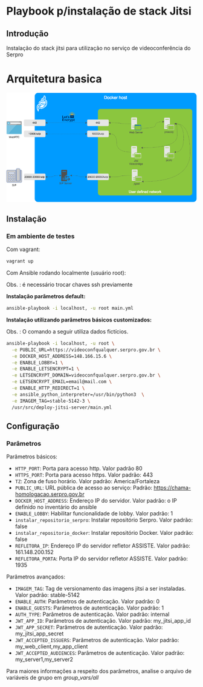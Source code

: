 # Playbook p/instalação de stack Jitsi

## Introdução

Instalação do stack jitsi para utilização no serviço de videoconferência do Serpro

# Arquitetura basica

![](docker-jitsi-meet.png)

## Instalação

### Em ambiente de testes

Com vagrant:

```sh
vagrant up
```

Com Ansible rodando localmente (usuário root):

Obs. : é necessário trocar chaves ssh previamente

**Instalação parâmetros default:**
```sh
ansible-playbook -i localhost, -u root main.yml
```

**Instalação utilizando parâmetros básicos customizados:**

Obs. : O comando a seguir utiliza dados fictícios.
```sh
ansible-playbook -i localhost, -u root \
  -e PUBLIC_URL=https://videoconfqualquer.serpro.gov.br \
  -e DOCKER_HOST_ADDRESS=148.166.15.6 \
  -e ENABLE_LOBBY=1 \
  -e ENABLE_LETSENCRYPT=1 \
  -e LETSENCRYPT_DOMAIN=videoconfqualquer.serpro.gov.br \
  -e LETSENCRYPT_EMAIL=email@mail.com \
  -e ENABLE_HTTP_REDIRECT=1 \
  -e ansible_python_interpreter=/usr/bin/python3  \
  -e IMAGEM_TAG=stable-5142-3 \
  /usr/src/deploy-jitsi-server/main.yml
```

## Configuração

### Parâmetros

Parâmetros básicos:

* `HTTP_PORT`: Porta para acesso http. Valor padrão 80
* `HTTPS_PORT`: Porta para acesso https. Valor padrão: 443
* `TZ`: Zona de fuso horário. Valor padrão: America/Fortaleza
* `PUBLIC_URL`: URL pública de acesso ao serviço: Padrão: https://chama-homologacao.serpro.gov.br
* `DOCKER_HOST_ADDRESS`: Endereço IP do servidor. Valor padrão: o IP definido no inventário do ansible
* `ENABLE_LOBBY`: Habilitar funcionalidade de lobby. Valor padrão: 1
* `instalar_repositorio_serpro`: Instalar repositório Serpro. Valor padrão: false
* `instalar_repositorio_docker`: Instalar repositório Docker. Valor padrão: false
* `REFLETORA_IP`: Endereço IP do servidor refletor ASSISTE. Valor padrão: 161.148.200.152
* `REFLETORA_PORTA`: Porta IP do servidor refletor ASSISTE. Valor padrão: 1935


Parâmetros avançados:
* `IMAGEM_TAG`: Tag de versionamento das imagens jitsi a ser instaladas. Valor padrão: stable-5142
* `ENABLE_AUTH`: Parâmetros de autenticação. Valor padrão: 0
* `ENABLE_GUESTS`: Parâmetros de autenticação. Valor padrão: 1
* `AUTH_TYPE`: Parâmetros de autenticação. Valor padrão: internal
* `JWT_APP_ID`: Parâmetros de autenticação. Valor padrão: my_jitsi_app_id
* `JWT_APP_SECRET`: Parâmetros de autenticação. Valor padrão: my_jitsi_app_secret
* `JWT_ACCEPTED_ISSUERS`: Parâmetros de autenticação. Valor padrão: my_web_client,my_app_client
* `JWT_ACCEPTED_AUDIENCES`: Parâmetros de autenticação. Valor padrão: my_server1,my_server2

Para maiores informações a respeito dos parâmetros, analise o arquivo de variáveis de grupo em *group_vars/all*
